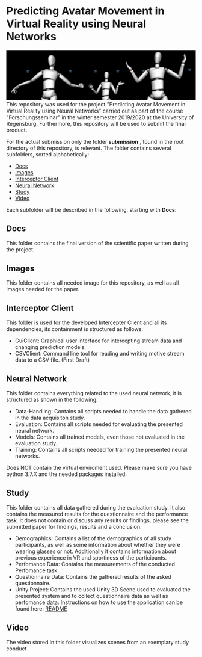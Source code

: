 # Predicting Avatar Movement in Virtual Reality using Neural Networks
![Starting Scene](https://github.com/Cele3x/research-seminar/blob/master/submission/Images/teaser.png)
This repository was used for the project "Predicting Avatar Movement in Virtual Reality using Neural Networks" carried out as part of the course "Forschungsseminar" in the winter semester 2019/2020 at the University of Regensburg. 
Furthermore, this repository will be used to submit the final product. 

For the actual submission only the folder __submission__ , found in the root directory of this repository, is relevant. The folder contains several subfolders, sorted alphabetically: 
- [Docs](https://github.com/Cele3x/research-seminar/tree/master/submission/)
- [Images](https://github.com/Cele3x/research-seminar/tree/master/submission/)
- [Interceptor Client](https://github.com/Cele3x/research-seminar/tree/master/submission/)
- [Neural Network](https://github.com/Cele3x/research-seminar/tree/master/submission/)
- [Study](https://github.com/Cele3x/research-seminar/tree/master/submission/)
- [Video](https://github.com/Cele3x/research-seminar/tree/master/submission/)

Each subfolder will be described in the following, starting with __Docs__: 

## Docs 
This folder contains the final version of the scientific paper written during the project. 

## Images
This folder contains all needed image for this repository, as well as all images needed for the paper.

## Interceptor Client
This folder is used for the developed Intercepter Client and all its dependencies, its containment is structured as follows: 
- GuiClient: Graphical user interface for intercepting stream data and changing prediction models.
- CSVClient: Command line tool for reading and writing motive stream data to a CSV file. (First Draft)

## Neural Network
This folder contains everything related to the used neural network, it is structured as shown in the following: 
- Data-Handling: Contains all scripts needed to handle the data gathered in the data acquisiton study. 
- Evaluation: Contains all scripts needed for evaluating the presented neural network. 
- Models: Contains all trained models, even those not evaluated in the evaluation study. 
- Training: Contains all scripts needed for training the presented neural networks. 

Does NOT contain the virtual enviroment used. Please make sure you have python 3.7.X and the needed packages installed. 

## Study
This folder contains all data gathered during the evaluation study. It also contains the measured results for the questionnaire and the performance task. It does not contain or discuss any results or findings, please see the submitted paper for findings, results and a conclusion. 
- Demographics: Contains a list of the demographics of all study participants, as well as some information about whether they were wearing glasses or not. Additionally it contains information about previous experience in VR and sportiness of the participants.
- Perfomance Data: Contains the measurements of the conducted Perfomance task. 
- Questionnaire Data: Contains the gathered results of the asked questionnaire. 
- Unity Project: Contains the used Unity 3D Scene used to evaluated the presented system and to collect questionnaire data as well as perfomance data. Instructions on how to use the application can be found here: [README](https://github.com/Cele3x/practical-seminar/tree/master/04-user-study/src/README.md)

## Video
The video stored in this folder visualizes scenes from an exemplary study conduct

